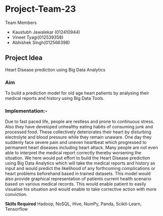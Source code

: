 # Project-Team-23

Team Members 
* Kaustubh Jawalekar (012410944)
* Vineet Tyagi(012539358)
* Abhishek Singh(012566398)


## Project Idea 
Heart Disease prediction using Big Data Analytics

### Aim 
To build a prediction model for old age heart patients by analysing their medical reports and history using Big Data Tools. 

### Implementation:-
Due to fast paced life, people are restless and prone to continuous stress. Also they have developed unhealthy eating habits of consuming junk and processed food. These collectively deteriorates their heart by disturbing electrolyte and blood pressure while they remain unaware. One day they suddenly face severe pain and uneven heartbeat which progressed to permanent heart diseases including heart attack. Many people are not even able to interpret the medical report correctly thereby worsening the situation.
We here would put effort to build the Heart Disease prediction using Big Data Analytics which will take the medical reports and history as input and would predict the likelihood of any forthcoming complications or heart problems beforehand based in trained datasets. This model would also provide graphical representation of patients current health scenario based on various medical records. This would enable patient to easily visualise his situation and would enable to take corrective action with more conviction.

**Skills Required** Hadoop, NoSQL, Hive, NumPy, Panda, Scikit-Learn, Tensorflow
